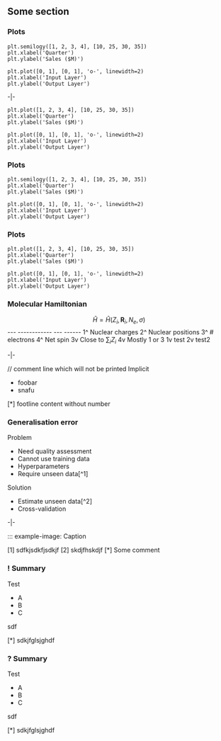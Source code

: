 ## Some section

### Plots
```plot: Sales over time
plt.semilogy([1, 2, 3, 4], [10, 25, 30, 35])
plt.xlabel('Quarter')
plt.ylabel('Sales ($M)')

plt.plot([0, 1], [0, 1], 'o-', linewidth=2)
plt.xlabel('Input Layer')
plt.ylabel('Output Layer')
```

-|-

```schematic: Sales over time
plt.plot([1, 2, 3, 4], [10, 25, 30, 35])
plt.xlabel('Quarter')
plt.ylabel('Sales ($M)')

plt.plot([0, 1], [0, 1], 'o-', linewidth=2)
plt.xlabel('Input Layer')
plt.ylabel('Output Layer')
```

### Plots
```plot: Sales over time
plt.semilogy([1, 2, 3, 4], [10, 25, 30, 35])
plt.xlabel('Quarter')
plt.ylabel('Sales ($M)')

plt.plot([0, 1], [0, 1], 'o-', linewidth=2)
plt.xlabel('Input Layer')
plt.ylabel('Output Layer')
```

### Plots

```schematic: Sales over time
plt.plot([1, 2, 3, 4], [10, 25, 30, 35])
plt.xlabel('Quarter')
plt.ylabel('Sales ($M)')

plt.plot([0, 1], [0, 1], 'o-', linewidth=2)
plt.xlabel('Input Layer')
plt.ylabel('Output Layer')
```


### Molecular Hamiltonian ###################################################

$$\hat{H} = \hat{H}(Z_i, \mathbf{R}_i, N_e, \sigma)$$
                    ---  ------------  ---  ------
1^ Nuclear charges
2^ Nuclear positions
3^ \# electrons
4^ Net spin
3v Close to $\sum_i Z_i$
4v Mostly 1 or 3
1v test
2v test2

-|-

// comment line which will not be printed
Implicit
- foobar
- snafu

[*] footline content without number

### Generalisation error #####################################################

Problem
- Need quality assessment
- Cannot use training data
- Hyperparameters
- Require unseen data[^1]

Solution
- Estimate unseen data[^2]
- Cross-validation

-|-

::: example-image: Caption

[1] sdfkjsdkfjsdkjf
[2] skdjfhskdjf
[*] Some comment

### ! Summary ##################################################################

Test
- A
- B
- C

sdf

[*] sdkjfglsjghdf

### ? Summary ##################################################################

Test
- A
- B
- C

sdf

[*] sdkjfglsjghdf

